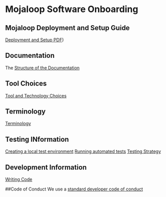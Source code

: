 # Mojaloop Software Onboarding

## Mojaloop Deployment and Setup Guide
[Deployment and Setup PDF](https://github.com/mojaloop/docs/blob/develop/WorkShops/Presentations/Mojaloop_Phase2_Wrap-up_Deployment-Day3_V2.0-published.pdf))

## Documentation
The [Structure of the Documentation](Structure-of-the-Documentation.md)

## Tool Choices
[Tool and Technology Choices](https://github.com/mojaloop/mojaloop/blob/master/contribute/Tools-technology-and-process-choices.md)

## Terminology
[Terminology](https://github.com/mojaloop/mojaloop/contribute/blob/master/terminology.md)

## Testing INformation
[Creating a local test environment](https://github.com/mojaloop/interop-devops/blob/master/README.md)
[Running automated tests](https://github.com/mojaloop/Docs#system-wide-testing)
[Testing Strategy](Testing-strategy.md)

## Development Information
[Writing Code](Writing-Code.md)

##Code of Conduct
We use a [standard developer code of conduct](https://www.contributor-covenant.org/version/1/4/code-of-conduct.html)


